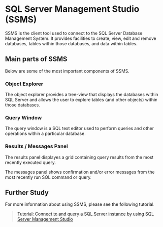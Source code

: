# SQL Server Management Studio (SSMS)

SSMS is the client tool used to connect to the SQL Server Database Management System. It provides facilities to create, view, edit and remove databases, tables within those databases, and data within tables.

## Main parts of SSMS

Below are some of the most important components of SSMS.

### Object Explorer

The object explorer provides a tree-view that displays the databases within SQL Server and allows the user to explore tables (and other objects) within those databases.

### Query Window

The query window is a SQL text editor used to perform queries and other operations within a particular database.

### Results / Messages Panel

The results panel displayes a grid containing query results from the most recently executed query.

The messages panel shows confirmation and/or error messages from the most recently run SQL command or query.

## Further Study

For more information about using SSMS, please see the following tutorial.
>[Tutorial: Connect to and query a SQL Server instance by using SQL Server Management Studio](
https://docs.microsoft.com/en-us/sql/ssms/tutorials/connect-query-sql-server?view=sql-server-2017)
